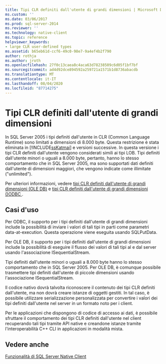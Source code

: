 ```yaml
---
title: Tipi CLR definiti dall'utente di grandi dimensioni | Microsoft Docs
ms.custom: ''
ms.date: 03/06/2017
ms.prod: sql-server-2014
ms.reviewer: ''
ms.technology: native-client
ms.topic: reference
helpviewer_keywords:
- large CLR user-defined types
ms.assetid: b65eb61d-ccf6-49c0-98e7-9a4ef4b2f790
author: rothja
ms.author: jroth
ms.openlocfilehash: 27f0c13caea8c4aca63d78238509c6d05f1bf7bf
ms.sourcegitcommit: ad4d92dce894592a259721a1571b1d8736abacdb
ms.translationtype: MT
ms.contentlocale: it-IT
ms.lasthandoff: 08/04/2020
ms.locfileid: "87714275"
---
```

# <a name="large-clr-user-defined-types"></a>Tipi CLR definiti dall'utente di grandi dimensioni
  In SQL Server 2005 i tipi definiti dall'utente in CLR (Common Language Runtime) sono limitati a dimensioni di 8.000 byte. Questa restrizione è stata eliminata in [!INCLUDE[ssKatmai](../../../includes/sskatmai-md.md)] e versioni successive. In questa versione i tipi CLR definiti dall'utente vengono considerati simili ai tipi LOB. Tipi definiti dall'utente minori o uguali a 8.000 byte, pertanto, hanno lo stesso comportamento che in SQL Server 2005, ma sono supportati dati definiti dall'utente di dimensioni maggiori, che vengono indicate come illimitate ("unlimited").  
  
 Per ulteriori informazioni, vedere [tipi CLR definiti dall'utente di grandi dimensioni &#40;OLE DB&#41;](../ole-db/large-clr-user-defined-types-ole-db.md) e [tipi CLR definiti dall'utente di grandi dimensioni &#40;&#41;ODBC ](../odbc/large-clr-user-defined-types-odbc.md).  
  
## <a name="use-cases"></a>Casi d'uso  
 Per ODBC, il supporto per i tipi definiti dall'utente di grandi dimensioni include la possibilità di inviare i valori di tali tipi in parti come parametri data-at-execution. Questa operazione viene eseguita usando SQLPutData.  
  
 Per OLE DB, il supporto per i tipi definiti dall'utente di grandi dimensioni include la possibilità di eseguire il flusso dei valori di tali tipi al e dal server usando l'associazione ISequentialStream.  
  
 Tipi definiti dall'utente minori o uguali a 8.000 byte hanno lo stesso comportamento che in SQL Server 2005. Per OLE DB, è comunque possibile trasmettere tipi definiti dall'utente di piccole dimensioni usando l'associazione ISequentialStream.  
  
 Il codice nativo dovrà talvolta riconoscere il contenuto dei tipi CLR definiti dall'utente, ma non dovrà creare istanze di oggetti gestiti. In tal caso, è possibile utilizzare serializzazione personalizzata per convertire i valori dei tipi definiti dall'utente nel server in un formato noto per i client.  
  
 Per le applicazioni che dispongono di codice di accesso ai dati, è possibile sfruttare il comportamento dei tipi CLR definiti dall'utente nel client recuperando tali tipi tramite API native e creandone istanze tramite l'interoperabilità C++ CLI in applicazioni in modalità mista.  
  
## <a name="see-also"></a>Vedere anche  
 [Funzionalità di SQL Server Native Client](sql-server-native-client-features.md)  
  
  

